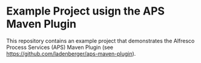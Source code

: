 # Example Project usign the APS Maven Plugin

This repository contains an example project that demonstrates the Alfresco Process Services (APS) Maven Plugin (see https://github.com/ladenberger/aps-maven-plugin).
